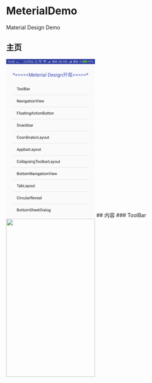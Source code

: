 # MeterialDemo
Material Design Demo

## 主页
<img src="/gif/index.png" width="240px" height="426px"/>
## 内容
### ToolBar
<img src="/gif/ToolBar.mp4" width="240px" height="426px"/>
